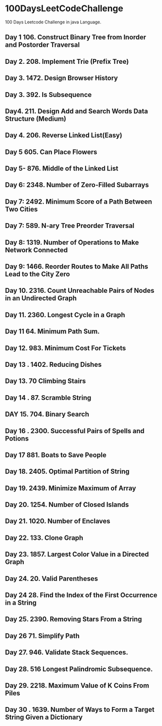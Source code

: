 # 100DaysLeetCodeChallenge
100 Days Leetcode Challenge in java Language.

## Day 1 106. Construct Binary Tree from Inorder and Postorder Traversal
## Day 2. 208. Implement Trie (Prefix Tree)
## Day 3. 1472. Design Browser History
## Day 3. 392. Is Subsequence
## Day4. 211. Design Add and Search Words Data Structure (Medium)
## Day 4. 206. Reverse Linked List(Easy)
## Day 5 605. Can Place Flowers
## Day 5- 876. Middle of the Linked List
## Day 6: 2348. Number of Zero-Filled Subarrays
## Day 7:   2492. Minimum Score of a Path Between Two Cities
## Day 7: 589. N-ary Tree Preorder Traversal
## Day 8: 1319. Number of Operations to Make Network Connected
## Day 9: 1466. Reorder Routes to Make All Paths Lead to the City Zero
## Day 10. 2316. Count Unreachable Pairs of Nodes in an Undirected Graph
## Day 11. 2360. Longest Cycle in a Graph
## Day 11 64. Minimum Path Sum.
## Day 12.  983. Minimum Cost For Tickets
## Day 13 . 1402. Reducing Dishes
## Day 13. 70 Climbing Stairs
## Day 14 .  87. Scramble String
## DAY 15.  704. Binary Search
## Day 16 .  2300. Successful Pairs of Spells and Potions
## Day 17  881. Boats to Save People
## Day 18.  2405. Optimal Partition of String
## Day 19. 2439. Minimize Maximum of Array
## Day 20. 1254. Number of Closed Islands
## Day 21. 1020. Number of Enclaves
## Day 22.  133. Clone Graph
## Day 23. 1857. Largest Color Value in a Directed Graph
## Day 24. 20. Valid Parentheses
## Day 24  28. Find the Index of the First Occurrence in a String
## Day 25. 2390. Removing Stars From a String
## Day 26  71. Simplify Path
## Day 27.   946. Validate Stack Sequences.
## Day 28. 516 Longest Palindromic Subsequence.
## Day 29.  2218. Maximum Value of K Coins From Piles
## Day 30 .  1639. Number of Ways to Form a Target String Given a Dictionary
